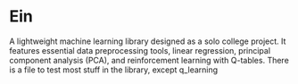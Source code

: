 # Ein
A lightweight machine learning library designed as a solo college project. It features essential data preprocessing tools, linear regression, principal component analysis (PCA), and reinforcement learning with Q-tables.
There is a file to test most stuff in the library, except q_learning
